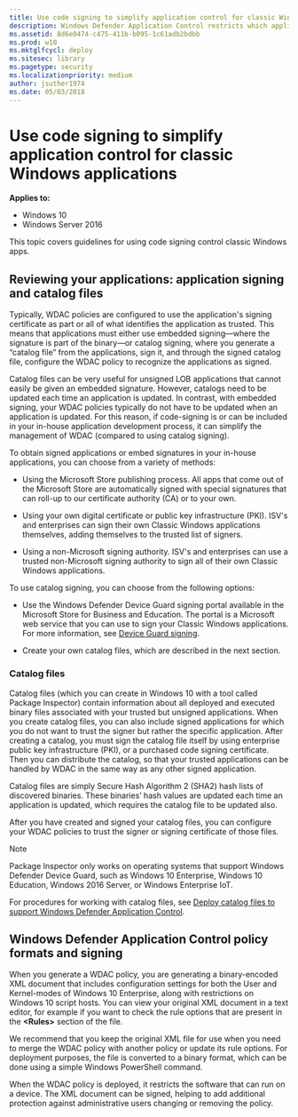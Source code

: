 ```yaml
---
title: Use code signing to simplify application control for classic Windows applications (Windows 10)
description: Windows Defender Application Control restricts which applications users are allowed to run and the code that runs in the system core.
ms.assetid: 8d6e0474-c475-411b-b095-1c61adb2bdbb
ms.prod: w10
ms.mktglfcycl: deploy
ms.sitesec: library
ms.pagetype: security
ms.localizationpriority: medium
author: jsuther1974
ms.date: 05/03/2018
---
```


# Use code signing to simplify application control for classic Windows applications

**Applies to:**

-   Windows 10
-   Windows Server 2016

This topic covers guidelines for using code signing control classic Windows apps.

## Reviewing your applications: application signing and catalog files 

Typically, WDAC policies are configured to use the application's signing certificate as part or all of what identifies the application as trusted. This means that applications must either use embedded signing—where the signature is part of the binary—or catalog signing, where you generate a “catalog file” from the applications, sign it, and through the signed catalog file, configure the WDAC policy to recognize the applications as signed.

Catalog files can be very useful for unsigned LOB applications that cannot easily be given an embedded signature. However, catalogs need to be updated each time an application is updated. In contrast, with embedded signing, your WDAC policies typically do not have to be updated when an application is updated. For this reason, if code-signing is or can be included in your in-house application development process, it can simplify the management of WDAC (compared to using catalog signing).

To obtain signed applications or embed signatures in your in-house applications, you can choose from a variety of methods:

- Using the Microsoft Store publishing process. All apps that come out of the Microsoft Store are automatically signed with special signatures that can roll-up to our certificate authority (CA) or to your own.

- Using your own digital certificate or public key infrastructure (PKI). ISV's and enterprises can sign their own Classic Windows applications themselves, adding themselves to the trusted list of signers.

- Using a non-Microsoft signing authority. ISV's and enterprises can use a trusted non-Microsoft signing authority to sign all of their own Classic Windows applications.

To use catalog signing, you can choose from the following options:

- Use the Windows Defender Device Guard signing portal available in the Microsoft Store for Business and Education. The portal is a Microsoft web service that you can use to sign your Classic Windows applications. For more information, see [Device Guard signing](https://technet.microsoft.com/itpro/windows/manage/device-guard-signing-portal).

- Create your own catalog files, which are described in the next section. 

### Catalog files

Catalog files (which you can create in Windows 10 with a tool called Package Inspector) contain information about all deployed and executed binary files associated with your trusted but unsigned applications. When you create catalog files, you can also include signed applications for which you do not want to trust the signer but rather the specific application. After creating a catalog, you must sign the catalog file itself by using enterprise public key infrastructure (PKI), or a purchased code signing certificate. Then you can distribute the catalog, so that your trusted applications can be handled by WDAC in the same way as any other signed application.

Catalog files are simply Secure Hash Algorithm 2 (SHA2) hash lists of discovered binaries. These binaries’ hash values are updated each time an application is updated, which requires the catalog file to be updated also.

After you have created and signed your catalog files, you can configure your WDAC policies to trust the signer or signing certificate of those files.

> [!NOTE]
> Package Inspector only works on operating systems that support Windows Defender Device Guard, such as Windows 10 Enterprise, Windows 10 Education, Windows 2016 Server, or Windows Enterprise IoT.

For procedures for working with catalog files, see [Deploy catalog files to support Windows Defender Application Control](deploy-catalog-files-to-support-windows-defender-application-control.md).

## Windows Defender Application Control policy formats and signing

When you generate a WDAC policy, you are generating a binary-encoded XML document that includes configuration settings for both the User and Kernel-modes of Windows 10 Enterprise, along with restrictions on Windows 10 script hosts. You can view your original XML document in a text editor, for example if you want to check the rule options that are present in the **&lt;Rules&gt;** section of the file.

We recommend that you keep the original XML file for use when you need to merge the WDAC policy with another policy or update its rule options. For deployment purposes, the file is converted to a binary format, which can be done using a simple Windows PowerShell command.

When the WDAC policy is deployed, it restricts the software that can run on a device. The XML document can be signed, helping to add additional protection against administrative users changing or removing the policy. 